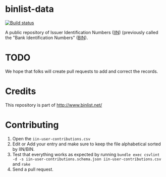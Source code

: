 binlist-data
=========

[![Build status](https://api.travis-ci.org/binlist/binlist-data.svg)][BUILDSTATUS]

A public repository of Issuer Identification Numbers ([IIN][IIN]) (previously
called the "Bank Identification Numbers" ([BIN][BIN]).

TODO
====
We hope that folks will create pull requests to add and correct the records.

Credits
=======
This repository is part of http://www.binlist.net/

Contributing
============
1. Open the `iin-user-contributions.csv`
2. Edit or Add your entry and make sure to keep the file alphabetical sorted by IIN/BIN.
3. Test that everything works as expected by running `bundle exec csvlint -d -s iin-user-contributions.schema.json iin-user-contributions.csv` and `rake`
4. Send a pull request.

[BIN]: http://en.wikipedia.org/wiki/Bank_card_number
[IIN]: http://en.wikipedia.org/wiki/Bank_card_number
[BUILDSTATUS]: https://travis-ci.org/binlist/binlist-data/builds
